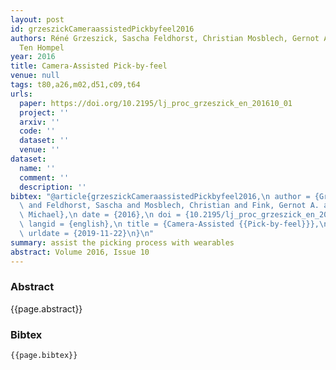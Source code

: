 ```yaml
---
layout: post
id: grzeszickCameraassistedPickbyfeel2016
authors: Réné Grzeszick, Sascha Feldhorst, Christian Mosblech, Gernot A. Fink, Michael
  Ten Hompel
year: 2016
title: Camera-Assisted Pick-by-feel
venue: null
tags: t80,a26,m02,d51,c09,t64
urls:
  paper: https://doi.org/10.2195/lj_proc_grzeszick_en_201610_01
  project: ''
  arxiv: ''
  code: ''
  dataset: ''
  venue: ''
dataset:
  name: ''
  comment: ''
  description: ''
bibtex: "@article{grzeszickCameraassistedPickbyfeel2016,\n author = {Grzeszick, Réné\
  \ and Feldhorst, Sascha and Mosblech, Christian and Fink, Gernot A. and Ten Hompel,\
  \ Michael},\n date = {2016},\n doi = {10.2195/lj_proc_grzeszick_en_201610_01},\n\
  \ langid = {english},\n title = {Camera-Assisted {{Pick-by-feel}}},\n url = {http://www.logistics-journal.de/proceedings/2016/fachkolloquium2016/4455},\n\
  \ urldate = {2019-11-22}\n}\n"
summary: assist the picking process with wearables
abstract: Volume 2016, Issue 10
---
```


### Abstract

{{page.abstract}}

### Bibtex

```
{{page.bibtex}}
```
            